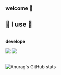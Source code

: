### welcome 👋

<!--
**Soakuma/Soakuma** is a ✨ _special_ ✨ repository because its `README.md` (this file) appears on your GitHub profile.

Here are some ideas to get you started:

- 🔭 I’m currently working on ...
- 🌱 I’m currently learning ...
- 👯 I’m looking to collaborate on ...
- 🤔 I’m looking for help with ...
- 💬 Ask me about ...
- 📫 How to reach me: ...
- 😄 Pronouns: ...
- ⚡ Fun fact: ...
-->
## 🔨 I use 🔨
<div style="display:flex; flex-direction:column; align-items:flex-start;">
    <!-- develope -->
    <p><strong>develope</strong></p>
    <div>
        <img src="https://img.shields.io/badge/Java-007396?style=for-the-badge&logo=Java&logoColor=white"> 
        <img src="https://img.shields.io/badge/python-3776AB?style=for-the-badge&logo=spring boot&logoColor=white"> 
    </div>
</div><br>
</div>

![Anurag's GitHub stats](https://github-readme-stats.vercel.app/api?username=Soakuma&show_icons=true&theme=monokai)
